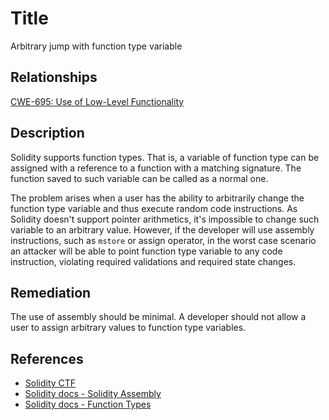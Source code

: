 # Title 
Arbitrary jump with function type variable

## Relationships
[CWE-695: Use of Low-Level Functionality](https://cwe.mitre.org/data/definitions/695.html)

## Description 
Solidity supports function types. That is, a variable of function type can be assigned with a reference to a function with a matching signature. The function saved to such variable can be called as a normal one.

The problem arises when a user has the ability to arbitrarily change the function type variable and thus execute random code instructions. As Solidity doesn't support pointer arithmetics, it's impossible to change such variable to an arbitrary value. However, if the developer will use assembly instructions, such as `mstore` or assign operator, in the worst case scenario an attacker will be able to point function type variable to any code instruction, violating required validations and required state changes.

## Remediation
The use of assembly should be minimal. A developer should not allow a user to assign arbitrary values to function type variables.

## References 
* [Solidity CTF](https://medium.com/authio/solidity-ctf-part-2-safe-execution-ad6ded20e042)
* [Solidity docs - Solidity Assembly](https://solidity.readthedocs.io/en/v0.4.25/assembly.html)
* [Solidity docs - Function Types](https://solidity.readthedocs.io/en/v0.4.25/types.html#function-types)
